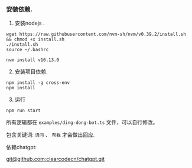 ### 安装依赖. 
1. 安装nodejs . 
```
wget https://raw.githubusercontent.com/nvm-sh/nvm/v0.39.2/install.sh && chmod +x install.sh 
./install.sh 
source ~/.bashrc

nvm install v16.13.0
```

2. 安装项目依赖. 
```
npm install -g cross-env
npm install 

```

3. 运行
```
npm run start
```

所有逻辑都在 `examples/ding-dong-bot.ts` 文件，可以自行修改。


包含关键词:  `请问` 、 `帮我`  才会做出回应. 


依赖chatgpt: 

[git@github.com:clearcodecn/chatgpt.git](https://github.com/clearcodecn/chatgpt)
